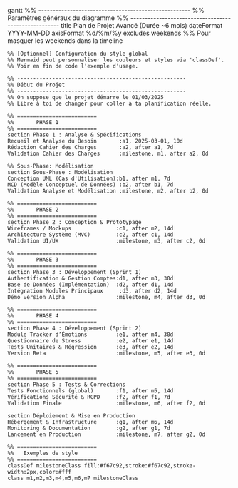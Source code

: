 gantt
    %% -----------------------------------------------------
    %% Paramètres généraux du diagramme
    %% -----------------------------------------------------
    title Plan de Projet Avancé (Durée ~6 mois)
    dateFormat  YYYY-MM-DD
    axisFormat  %d/%m/%y
    excludes    weekends  %% Pour masquer les weekends dans la timeline

    %% [Optionnel] Configuration du style global
    %% Mermaid peut personnaliser les couleurs et styles via 'classDef'.
    %% Voir en fin de code l'exemple d'usage.
    
    %% -----------------------------------------------------
    %% Début du Projet
    %% -----------------------------------------------------
    %% On suppose que le projet démarre le 01/03/2025
    %% Libre à toi de changer pour coller à ta planification réelle.
    
    %% =========================
    %%       PHASE 1
    %% =========================
    section Phase 1 : Analyse & Spécifications
    Recueil et Analyse du Besoin       :a1, 2025-03-01, 10d
    Rédaction Cahier des Charges       :a2, after a1, 7d
    Validation Cahier des Charges      :milestone, m1, after a2, 0d

    %% Sous-Phase: Modélisation
    section Sous-Phase : Modélisation
    Conception UML (Cas d'Utilisation):b1, after m1, 7d
    MCD (Modèle Conceptuel de Données) :b2, after b1, 7d
    Validation Analyse et Modélisation :milestone, m2, after b2, 0d
    
    %% =========================
    %%       PHASE 2
    %% =========================
    section Phase 2 : Conception & Prototypage
    Wireframes / Mockups              :c1, after m2, 14d
    Architecture Système (MVC)        :c2, after c1, 14d
    Validation UI/UX                  :milestone, m3, after c2, 0d

    %% =========================
    %%       PHASE 3
    %% =========================
    section Phase 3 : Développement (Sprint 1)
    Authentification & Gestion Comptes:d1, after m3, 30d
    Base de Données (Implémentation)  :d2, after d1, 14d
    Intégration Modules Principaux     :d3, after d2, 14d
    Démo version Alpha                :milestone, m4, after d3, 0d

    %% =========================
    %%       PHASE 4
    %% =========================
    section Phase 4 : Développement (Sprint 2)
    Module Tracker d’Émotions         :e1, after m4, 30d
    Questionnaire de Stress           :e2, after e1, 14d
    Tests Unitaires & Régression      :e3, after e2, 14d
    Version Beta                      :milestone, m5, after e3, 0d

    %% =========================
    %%       PHASE 5
    %% =========================
    section Phase 5 : Tests & Corrections
    Tests Fonctionnels (global)       :f1, after m5, 14d
    Vérifications Sécurité & RGPD     :f2, after f1, 7d
    Validation Finale                 :milestone, m6, after f2, 0d

    section Déploiement & Mise en Production
    Hébergement & Infrastructure      :g1, after m6, 14d
    Monitoring & Documentation        :g2, after g1, 7d
    Lancement en Production           :milestone, m7, after g2, 0d

    %% =========================
    %%   Exemples de style
    %% =========================
    classDef milestoneClass fill:#f67c92,stroke:#f67c92,stroke-width:2px,color:#fff
    class m1,m2,m3,m4,m5,m6,m7 milestoneClass
